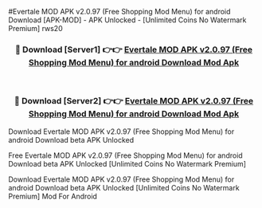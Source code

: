 #Evertale MOD APK v2.0.97 (Free Shopping Mod Menu) for android Download [APK-MOD] - APK Unlocked - [Unlimited Coins No Watermark Premium] rws20



<div align="center">

<h3>🔴 Download [Server1] 👉👉 <a href="https://momento.my/?title=Evertale_MOD_APK_v2.0.97_(Free_Shopping_Mod_Menu)_for_android_Download">Evertale MOD APK v2.0.97 (Free Shopping Mod Menu) for android Download Mod Apk</a></h3><br>

<h3>🔴 Download [Server2] 👉👉 <a href="https://momento.my/?title=Evertale_MOD_APK_v2.0.97_(Free_Shopping_Mod_Menu)_for_android_Download">Evertale MOD APK v2.0.97 (Free Shopping Mod Menu) for android Download Mod Apk</a></h3>
</div>



Download Evertale MOD APK v2.0.97 (Free Shopping Mod Menu) for android Download beta APK Unlocked

Free Evertale MOD APK v2.0.97 (Free Shopping Mod Menu) for android Download beta APK Unlocked [Unlimited Coins No Watermark Premium]

Download Evertale MOD APK v2.0.97 (Free Shopping Mod Menu) for android Download beta APK Unlocked [Unlimited Coins No Watermark Premium] Mod For Android
